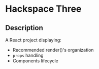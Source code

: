 # Hackspace Three

## Description

A React project displaying:
- Recommended render()'s organization
- `props` handling
- Components lifecycle
